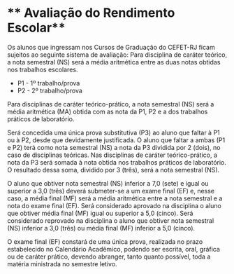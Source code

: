 # ** Avaliação do Rendimento Escolar**

Os alunos que ingressam nos Cursos de Graduação do CEFET-RJ ficam sujeitos ao seguinte sistema de avaliação: Para disciplina de caráter  teórico, a nota semestral (NS)  será a média aritmética  entre as duas notas obtidas nos trabalhos escolares.
* P1 - 1º trabalho/prova 
* P2 - 2º trabalho/prova

Para disciplinas de caráter teórico-prático, a nota semestral (NS) será a média aritmética (MA) obtida com as nota da P1, P2 e a dos trabalhos práticos de laboratório.

Será concedida  uma única prova substitutiva (P3) ao aluno que  faltar à P1 ou à P2, desde que devidamente justificada. O aluno que faltar a ambas (P1 e P2) terá como nota semestral (NS) a nota da P3  dividida por 2 (dois), no  caso de disciplinas teóricas. Nas disciplinas de caráter teórico-prático, a nota da P3 será somada à nota obtida nos trabalhos práticos de laboratório. O resultado dessa soma, dividido por 3 (três), será a nota semestral (NS).

O aluno  que  obtiver nota  semestral (NS) inferior a 7,0 (sete) e igual ou  superior  a 3,0  (três) deverá submeter-se  a um exame final (EF) e, nesse  caso, a média final (MF) será a média aritmética entre a nota semestral e a nota do exame final (EF). Será considerado aprovado na disciplina o aluno que obtiver média final (MF) igual ou superior a 5,0 (cinco). Será considerado reprovado na disciplina o aluno que obtiver nota semestral (NS)  inferior a 3,0 (três) ou média final (MF) inferior a 5,0 (cinco).

O exame final (EF) constará de uma única prova, realizada no prazo estabelecido no Calendário Acadêmico, podendo ser escrita,  oral,  gráfica  ou de caráter  prático,  devendo abranger, tanto quanto possível, toda a matéria ministrada no semestre letivo.

